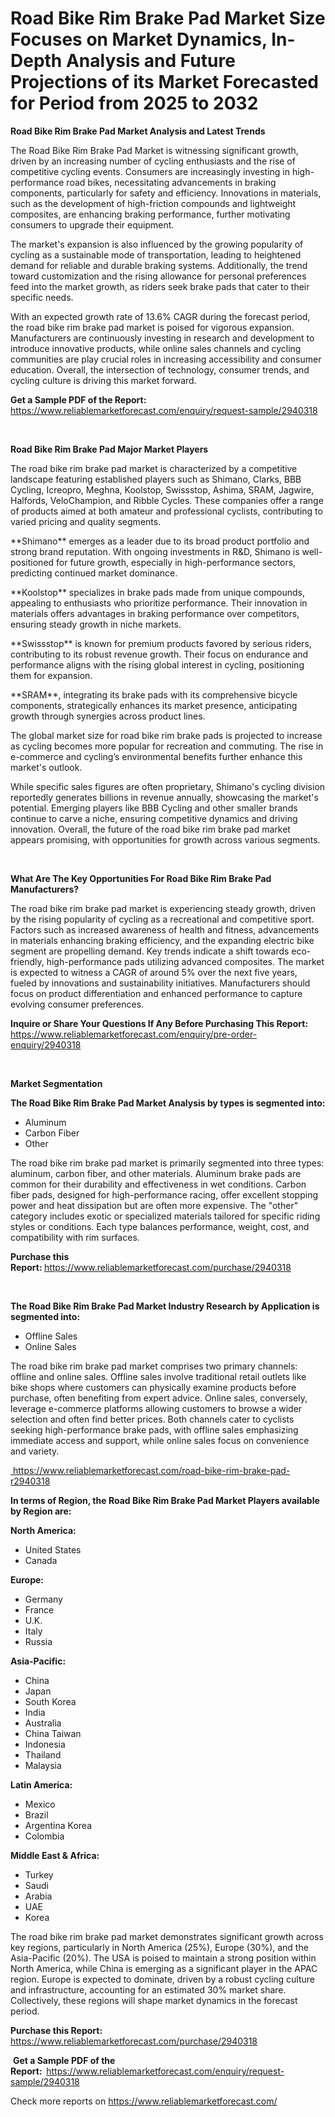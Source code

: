 <p><h1>Road Bike Rim Brake Pad Market Size Focuses on Market Dynamics, In-Depth Analysis and Future Projections of its Market Forecasted for Period from 2025 to 2032</h1></p><p><strong>Road Bike Rim Brake Pad Market Analysis and Latest Trends</strong></p>
<p><p>The Road Bike Rim Brake Pad Market is witnessing significant growth, driven by an increasing number of cycling enthusiasts and the rise of competitive cycling events. Consumers are increasingly investing in high-performance road bikes, necessitating advancements in braking components, particularly for safety and efficiency. Innovations in materials, such as the development of high-friction compounds and lightweight composites, are enhancing braking performance, further motivating consumers to upgrade their equipment.</p><p>The market's expansion is also influenced by the growing popularity of cycling as a sustainable mode of transportation, leading to heightened demand for reliable and durable braking systems. Additionally, the trend toward customization and the rising allowance for personal preferences feed into the market growth, as riders seek brake pads that cater to their specific needs.</p><p>With an expected growth rate of 13.6% CAGR during the forecast period, the road bike rim brake pad market is poised for vigorous expansion. Manufacturers are continuously investing in research and development to introduce innovative products, while online sales channels and cycling communities are play crucial roles in increasing accessibility and consumer education. Overall, the intersection of technology, consumer trends, and cycling culture is driving this market forward.</p></p>
<p><strong>Get a Sample PDF of the Report:&nbsp;</strong> <a href="https://www.reliablemarketforecast.com/enquiry/request-sample/2940318?utm_campaign=3182&utm_medium=2&utm_source=Github&utm_content=ia&utm_term=15032025&utm_id=road-bike-rim-brake-pad">https://www.reliablemarketforecast.com/enquiry/request-sample/2940318</a></p>
<p>&nbsp;</p>
<p><strong>Road Bike Rim Brake Pad Major Market Players</strong></p>
<p><p>The road bike rim brake pad market is characterized by a competitive landscape featuring established players such as Shimano, Clarks, BBB Cycling, Icreopro, Meghna, Koolstop, Swissstop, Ashima, SRAM, Jagwire, Halfords, VeloChampion, and Ribble Cycles. These companies offer a range of products aimed at both amateur and professional cyclists, contributing to varied pricing and quality segments.</p><p>**Shimano** emerges as a leader due to its broad product portfolio and strong brand reputation. With ongoing investments in R&D, Shimano is well-positioned for future growth, especially in high-performance sectors, predicting continued market dominance. </p><p>**Koolstop** specializes in brake pads made from unique compounds, appealing to enthusiasts who prioritize performance. Their innovation in materials offers advantages in braking performance over competitors, ensuring steady growth in niche markets. </p><p>**Swissstop** is known for premium products favored by serious riders, contributing to its robust revenue growth. Their focus on endurance and performance aligns with the rising global interest in cycling, positioning them for expansion.</p><p>**SRAM**, integrating its brake pads with its comprehensive bicycle components, strategically enhances its market presence, anticipating growth through synergies across product lines. </p><p>The global market size for road bike rim brake pads is projected to increase as cycling becomes more popular for recreation and commuting. The rise in e-commerce and cycling’s environmental benefits further enhance this market's outlook. </p><p>While specific sales figures are often proprietary, Shimano's cycling division reportedly generates billions in revenue annually, showcasing the market's potential. Emerging players like BBB Cycling and other smaller brands continue to carve a niche, ensuring competitive dynamics and driving innovation. Overall, the future of the road bike rim brake pad market appears promising, with opportunities for growth across various segments.</p></p>
<p>&nbsp;</p>
<p><strong>What Are The Key Opportunities For Road Bike Rim Brake Pad Manufacturers?</strong></p>
<p><p>The road bike rim brake pad market is experiencing steady growth, driven by the rising popularity of cycling as a recreational and competitive sport. Factors such as increased awareness of health and fitness, advancements in materials enhancing braking efficiency, and the expanding electric bike segment are propelling demand. Key trends indicate a shift towards eco-friendly, high-performance pads utilizing advanced composites. The market is expected to witness a CAGR of around 5% over the next five years, fueled by innovations and sustainability initiatives. Manufacturers should focus on product differentiation and enhanced performance to capture evolving consumer preferences.</p></p>
<p><strong>Inquire or Share Your Questions If Any Before Purchasing This Report:</strong> <a href="https://www.reliablemarketforecast.com/enquiry/pre-order-enquiry/2940318?utm_campaign=3182&utm_medium=2&utm_source=Github&utm_content=ia&utm_term=15032025&utm_id=road-bike-rim-brake-pad">https://www.reliablemarketforecast.com/enquiry/pre-order-enquiry/2940318</a></p>
<p>&nbsp;</p>
<p><strong>Market Segmentation</strong></p>
<p><strong>The Road Bike Rim Brake Pad Market Analysis by types is segmented into:</strong></p>
<p><ul><li>Aluminum</li><li>Carbon Fiber</li><li>Other</li></ul></p>
<p><p>The road bike rim brake pad market is primarily segmented into three types: aluminum, carbon fiber, and other materials. Aluminum brake pads are common for their durability and effectiveness in wet conditions. Carbon fiber pads, designed for high-performance racing, offer excellent stopping power and heat dissipation but are often more expensive. The "other" category includes exotic or specialized materials tailored for specific riding styles or conditions. Each type balances performance, weight, cost, and compatibility with rim surfaces.</p></p>
<p><strong>Purchase this Report:&nbsp;</strong><a href="https://www.reliablemarketforecast.com/purchase/2940318?utm_campaign=3182&utm_medium=2&utm_source=Github&utm_content=ia&utm_term=15032025&utm_id=road-bike-rim-brake-pad">https://www.reliablemarketforecast.com/purchase/2940318</a></p>
<p>&nbsp;</p>
<p><strong>The Road Bike Rim Brake Pad Market Industry Research by Application is segmented into:</strong></p>
<p><ul><li>Offline Sales</li><li>Online Sales</li></ul></p>
<p><p>The road bike rim brake pad market comprises two primary channels: offline and online sales. Offline sales involve traditional retail outlets like bike shops where customers can physically examine products before purchase, often benefiting from expert advice. Online sales, conversely, leverage e-commerce platforms allowing customers to browse a wider selection and often find better prices. Both channels cater to cyclists seeking high-performance brake pads, with offline sales emphasizing immediate access and support, while online sales focus on convenience and variety.</p></p>
<p><a href="https://www.reliablemarketforecast.com/road-bike-rim-brake-pad-r2940318?utm_campaign=3182&utm_medium=2&utm_source=Github&utm_content=ia&utm_term=15032025&utm_id=road-bike-rim-brake-pad">&nbsp;https://www.reliablemarketforecast.com/road-bike-rim-brake-pad-r2940318</a></p>
<p><strong>In terms of Region, the Road Bike Rim Brake Pad Market Players available by Region are:</strong></p>
<p>
    <p> <strong> North America: </strong>
        <ul>
            <li>United States</li>
            <li>Canada</li>
        </ul>
        </p> 
    <p> <strong> Europe: </strong>
        <ul>
            <li>Germany</li>
            <li>France</li>
            <li>U.K.</li>
            <li>Italy</li>
            <li>Russia</li>
        </ul>
        </p> 
    <p> <strong> Asia-Pacific: </strong>
        <ul>
            <li>China</li>
            <li>Japan</li>
            <li>South Korea</li>
            <li>India</li>
            <li>Australia</li>
            <li>China Taiwan</li>
            <li>Indonesia</li>
            <li>Thailand</li>
            <li>Malaysia</li>
        </ul>
        </p> 
    <p> <strong> Latin America: </strong>
        <ul>
            <li>Mexico</li>
            <li>Brazil</li>
            <li>Argentina Korea</li>
            <li>Colombia</li>
        </ul>
        </p> 
    <p> <strong> Middle East & Africa: </strong>
        <ul>
            <li>Turkey</li>
            <li>Saudi</li>
            <li>Arabia</li>
            <li>UAE</li>
            <li>Korea</li>
        </ul>
    </p>
    </p>
<p><p>The road bike rim brake pad market demonstrates significant growth across key regions, particularly in North America (25%), Europe (30%), and the Asia-Pacific (20%). The USA is poised to maintain a strong position within North America, while China is emerging as a significant player in the APAC region. Europe is expected to dominate, driven by a robust cycling culture and infrastructure, accounting for an estimated 30% market share. Collectively, these regions will shape market dynamics in the forecast period.</p></p>
<p><strong>Purchase this Report: </strong><a href="https://www.reliablemarketforecast.com/purchase/2940318?utm_campaign=3182&utm_medium=2&utm_source=Github&utm_content=ia&utm_term=15032025&utm_id=road-bike-rim-brake-pad">https://www.reliablemarketforecast.com/purchase/2940318</a></p>
<p>&nbsp;<strong>Get a Sample PDF of the Report:&nbsp;&nbsp;</strong><a href="https://www.reliablemarketforecast.com/enquiry/request-sample/2940318?utm_campaign=3182&utm_medium=2&utm_source=Github&utm_content=ia&utm_term=15032025&utm_id=road-bike-rim-brake-pad">https://www.reliablemarketforecast.com/enquiry/request-sample/2940318</a></p>
<p><strong></strong></p>
<p>Check more reports on <a href="https://www.reliablemarketforecast.com/?utm_campaign=3182&utm_medium=2&utm_source=Github&utm_content=ia&utm_term=15032025&utm_id=road-bike-rim-brake-pad">https://www.reliablemarketforecast.com/</a></p>